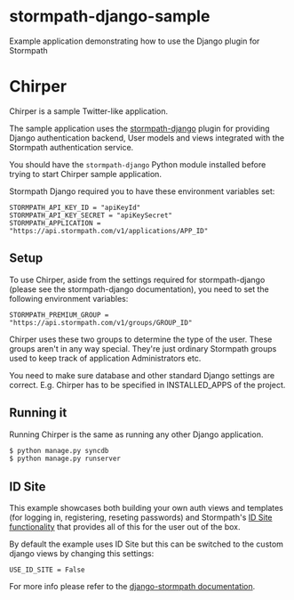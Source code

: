 stormpath-django-sample
=======================

Example application demonstrating how to use the Django plugin for Stormpath

# Chirper

Chirper is a sample Twitter-like application.

The sample application uses the
[stormpath-django](https://github.com/stormpath/stormpath-django) plugin for
providing Django authentication backend, User models and views integrated
with the Stormpath authentication service.

You should have the `stormpath-django` Python module installed before trying
to start Chirper sample application.

Stormpath Django required you to have these environment variables set:

    STORMPATH_API_KEY_ID = "apiKeyId"
    STORMPATH_API_KEY_SECRET = "apiKeySecret"
    STORMPATH_APPLICATION = "https://api.stormpath.com/v1/applications/APP_ID"


## Setup

To use Chirper, aside from the settings required for stormpath-django (please
see the stormpath-django documentation), you need to set the following
environment variables:

    STORMPATH_PREMIUM_GROUP = "https://api.stormpath.com/v1/groups/GROUP_ID"

Chirper uses these two groups to determine the type of the user.
These groups aren't in any way special. They're just ordinary Stormpath
groups used to keep track of application Administrators etc.

You need to make sure database and other standard Django settings are correct.
E.g. Chirper has to be specified in INSTALLED_APPS of the project.

## Running it

Running Chirper is the same as running any other Django application.

```sh
$ python manage.py syncdb
$ python manage.py runserver
```

## ID Site

This example showcases both building your own auth views and templates (for logging in, registering, reseting passwords)
and Stormpath's [ID Site functionality](http://docs.stormpath.com/guides/using-id-site/) that provides all of this
for the user out of the box.

By default the example uses ID Site but this can be switched to the custom django views by changing this settings:

    USE_ID_SITE = False

For more info please refer to the [django-stormpath documentation](https://github.com/stormpath/stormpath-django).
